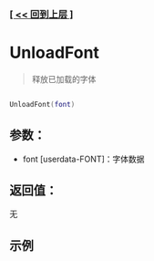 ### [[ << 回到上层 ]](index.md)

# UnloadFont

> 释放已加载的字体

```lua

UnloadFont(font)

```

## 参数：

+ font [userdata-FONT]：字体数据

## 返回值：

无

## 示例

```lua

```
